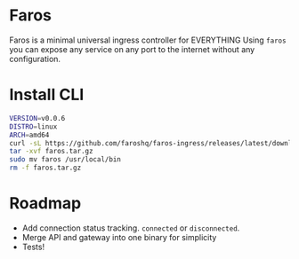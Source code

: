 # Faros

Faros is a minimal universal ingress controller for EVERYTHING
Using `faros` you can expose any service on any port to the internet without any configuration.

# Install CLI

```bash
VERSION=v0.0.6
DISTRO=linux
ARCH=amd64
curl -sL https://github.com/faroshq/faros-ingress/releases/latest/download/faros-${VERSION}-${DISTRO}-${ARCH}.tar.gz -o faros.tar.gz
tar -xvf faros.tar.gz
sudo mv faros /usr/local/bin
rm -f faros.tar.gz
```

# Roadmap

* Add connection status tracking. `connected` or `disconnected`.
* Merge API and gateway into one binary for simplicity
* Tests!

